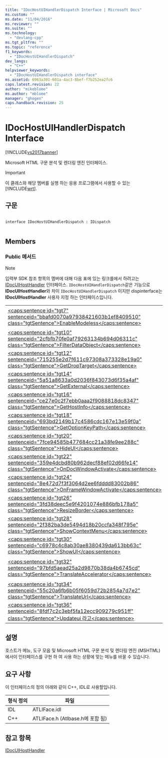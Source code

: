 ```yaml
---
title: "IDocHostUIHandlerDispatch Interface | Microsoft Docs"
ms.custom: ""
ms.date: "11/04/2016"
ms.reviewer: ""
ms.suite: ""
ms.technology: 
  - "devlang-cpp"
ms.tgt_pltfrm: ""
ms.topic: "reference"
f1_keywords: 
  - "IDocHostUIHandlerDispatch"
dev_langs: 
  - "C++"
helpviewer_keywords: 
  - "IDocHostUIHandlerDispatch interface"
ms.assetid: 6963a301-601a-4ac3-8bef-f7b252ea2fc6
caps.latest.revision: 22
author: "mikeblome"
ms.author: "mblome"
manager: "ghogen"
caps.handback.revision: 25
---
```

# IDocHostUIHandlerDispatch Interface
[!INCLUDE[vs2017banner](../../assembler/inline/includes/vs2017banner.md)]

Microsoft HTML 구문 분석 및 렌더링 엔진 인터페이스.  
  
> [!IMPORTANT]
>  이 클래스와 해당 멤버를 실행 하는 응용 프로그램에서 사용할 수 있는 [!INCLUDE[wrt](../../atl/reference/includes/wrt_md.md)].  
  
## 구문  
  
```  
  
interface IDocHostUIHandlerDispatch : IDispatch  
  
```  
  
## Members  
  
### Public 메서드  
  
> [!NOTE]
>  입력부 SDK 참조 항목의 멤버에 대해 다음 표에 있는 링크를에서 하려고는  [IDocUIHostHandler](https://msdn.microsoft.com/en-us/library/aa753260.aspx) 인터페이스.  `IDocHostUIHandlerDispatch`같은 기능으로  **IDocUIHostHandler**와 차이 `IDocHostUIHandlerDispatch` 이지만 dispinterface는  **IDocUIHostHandler** 사용자 지정 하는 인터페이스입니다.  
  
|||  
|-|-|  
|[\<caps:sentence id\="tgt7" sentenceid\="bbafd0070a97938421603b1ef8409510" class\="tgtSentence"\>EnableModeless\<\/caps:sentence\>](https://msdn.microsoft.com/en-us/library/aa753253.aspx)|MSHTML 구현에서 호출  [IOleInPlaceActiveObject::EnableModeless](http://msdn.microsoft.com/library/windows/desktop/ms680115).  MSHTML 모달 UI를 표시 하는 경우에 호출 됩니다.|  
|[\<caps:sentence id\="tgt10" sentenceid\="2cfbfb70fe0af79263134b694d06311c" class\="tgtSentence"\>FilterDataObject\<\/caps:sentence\>](https://msdn.microsoft.com/en-us/library/aa753254.aspx)|MSHTML MSHTML의 데이터 개체를 바꿀 수 있는 호스트를 허용 하 여 호스트에서 호출 됩니다.|  
|[\<caps:sentence id\="tgt12" sentenceid\="715255e2d7f611c97308a373328e19a0" class\="tgtSentence"\>GetDropTarget\<\/caps:sentence\>](https://msdn.microsoft.com/en-us/library/aa753255.aspx)|놓기 대상으로 호스트가 제공 하는 대신 사용 하면 MSHTML에서 호출  [IDropTarget](http://msdn.microsoft.com/library/windows/desktop/ms679679).|  
|[\<caps:sentence id\="tgt14" sentenceid\="5a51a8633a0d2036f843073d6f35a4af" class\="tgtSentence"\>GetExternal\<\/caps:sentence\>](https://msdn.microsoft.com/en-us/library/aa753256.aspx)|호스트의 IDispatch 인터페이스를 가져오려면 MSHTML에 의해 호출 됩니다.|  
|[\<caps:sentence id\="tgt16" sentenceid\="ce27e0c2f7ebb0aaa2f9088818dc8347" class\="tgtSentence"\>GetHostInfo\<\/caps:sentence\>](https://msdn.microsoft.com/en-us/library/aa753257.aspx)|MSHTML 호스트의 UI 기능을 검색합니다.|  
|[\<caps:sentence id\="tgt18" sentenceid\="693bd2149b17c4586cdc167e13e59f0a" class\="tgtSentence"\>GetOptionKeyPath\<\/caps:sentence\>](https://msdn.microsoft.com/en-us/library/aa753258.aspx)|MSHTML에서 사용자 기본 설정을 저장 하는 레지스트리 키를 반환 합니다.|  
|[\<caps:sentence id\="tgt20" sentenceid\="7fce94585b477684cc21a38fe9ee288c" class\="tgtSentence"\>HideUI\<\/caps:sentence\>](https://msdn.microsoft.com/en-us/library/aa753259.aspx)|MSHTML의 메뉴 및 도구 모음을 제거할 때 호출 됩니다.|  
|[\<caps:sentence id\="tgt22" sentenceid\="359e4dcbd80b962decf88ef02d66fe14" class\="tgtSentence"\>OnDocWindowActivate\<\/caps:sentence\>](https://msdn.microsoft.com/en-us/library/aa753261.aspx)|MSHTML 구현에서 호출  [IOleInPlaceActiveObject::OnDocWindowActivate](http://msdn.microsoft.com/library/windows/desktop/ms687281).|  
|[\<caps:sentence id\="tgt24" sentenceid\="8e472d7f3f3064d2ee6fdddd83002b86" class\="tgtSentence"\>OnFrameWindowActivate\<\/caps:sentence\>](https://msdn.microsoft.com/en-us/library/aa753262.aspx)|MSHTML 구현에서 호출  [IOleInPlaceActiveObject::OnFrameWindowActivate](http://msdn.microsoft.com/library/windows/desktop/ms683969).|  
|[\<caps:sentence id\="tgt26" sentenceid\="3fd38deec5e9f4201074e886bfb178a5" class\="tgtSentence"\>ResizeBorder\<\/caps:sentence\>](https://msdn.microsoft.com/en-us/library/aa753263.aspx)|MSHTML 구현에서 호출  [IOleInPlaceActiveObject::ResizeBorder](http://msdn.microsoft.com/library/windows/desktop/ms680053).|  
|[\<caps:sentence id\="tgt28" sentenceid\="2f382ba3de5494d18b20ccfa348f795e" class\="tgtSentence"\>ShowContextMenu\<\/caps:sentence\>](https://msdn.microsoft.com/en-us/library/aa753264.aspx)|상황에 맞는 메뉴를 표시 하려면 MSHTML에서 호출 됩니다.|  
|[\<caps:sentence id\="tgt30" sentenceid\="c6978c4c8ab30ae8380439da613bb63c" class\="tgtSentence"\>ShowUI\<\/caps:sentence\>](https://msdn.microsoft.com/en-us/library/aa753265.aspx)|호스트를 MSHTML 메뉴 및 도구 모음을 바꿀 수 있습니다.|  
|[\<caps:sentence id\="tgt32" sentenceid\="97bfd5aead25a2d9870b38da4b6745cd" class\="tgtSentence"\>TranslateAccelerator\<\/caps:sentence\>](https://msdn.microsoft.com/en-us/library/aa753266.aspx)|MSHTML에서 호출할 때  [IOleInPlaceActiveObject::TranslateAccelerator](http://msdn.microsoft.com/library/windows/desktop/ms693360) 또는  [IOleControlSite::TranslateAccelerator](http://msdn.microsoft.com/library/windows/desktop/ms693756) 라고 합니다.|  
|[\<caps:sentence id\="tgt34" sentenceid\="55c20a6fb6b05f6059d72b2854a7d7e2" class\="tgtSentence"\>TranslateUrl\<\/caps:sentence\>](https://msdn.microsoft.com/en-us/library/aa753267.aspx)|호스트 로드 하는 URL을 수정할 수 있도록 MSHTML에 의해 호출 됩니다.|  
|[\<caps:sentence id\="tgt36" sentenceid\="8fdf7c2c3ebf5fa12ecc909279c951ff" class\="tgtSentence"\>Updateui 라고\<\/caps:sentence\>](https://msdn.microsoft.com/en-us/library/aa753268.aspx)|명령 상태가 변경 되었음을 호스트에 알립니다.|  
  
## 설명  
 호스트가 메뉴, 도구 모음 및 Microsoft HTML 구문 분석 및 렌더링 엔진 \(MSHTML\)에서이 인터페이스를 구현 하 여 사용 하는 상황에 맞는 메뉴를 바꿀 수 있습니다.  
  
## 요구 사항  
 이 인터페이스의 정의 아래와 같이 C\+\+, IDL로 사용할입니다.  
  
|형식 정의|파일|  
|-----------|--------|  
|IDL|ATLIFace.idl|  
|C\+\+|ATLIFace.h \(Atlbase.h에 포함 됨\)|  
  
## 참고 항목  
 [IDocUIHostHandler](https://msdn.microsoft.com/en-us/library/aa753260.aspx)